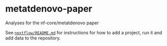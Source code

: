 # metatdenovo-paper
Analyses for the nf-core/metatdenovo paper

See [`nextflow/README.md`](nextflow/README.md) for instructions for how to add a project, run it and add data to the repository.
